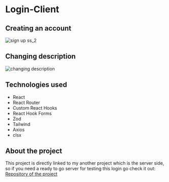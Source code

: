 # Login-Client

## Creating an account
![sign up ss_2](https://user-images.githubusercontent.com/17365161/211686481-5043b36b-a65c-4ae0-90c7-b8d8602eee58.gif)

## Changing description
![changing description](https://user-images.githubusercontent.com/17365161/211684634-7a5e1eda-d705-4a18-b4e9-f6fc403487cc.gif)



## Technologies used





- React
- React Router
- Custom React Hooks
- React Hook Forms
- Zod
- Tailwind
- Axios
- clsx

## About the project

This project is directly linked to my another project which is
the server side, so if you need a ready to go server for
testing this login go check it out: [Repository of the project](https://github.com/vitorsaa2k/Login-API)
